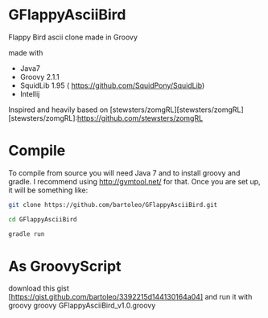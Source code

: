 GFlappyAsciiBird
==========
Flappy Bird ascii clone made in Groovy

made with 
* Java7
* Groovy 2.1.1
* SquidLib 1.95 ( https://github.com/SquidPony/SquidLib)
* Intellij

Inspired and heavily based on [stewsters/zomgRL][stewsters/zomgRL]
[stewsters/zomgRL]:https://github.com/stewsters/zomgRL

Compile
=======
To compile from source you will need Java 7 and to install groovy and gradle.  I recommend using http://gvmtool.net/ for that.
Once you are set up, it will be something like:

```bash
git clone https://github.com/bartoleo/GFlappyAsciiBird.git

cd GFlappyAsciiBird

gradle run
```

As GroovyScript
===================
download this gist [https://gist.github.com/bartoleo/3392215d144130164a04] 
and run it with groovy
groovy GFlappyAsciiBird_v1.0.groovy
